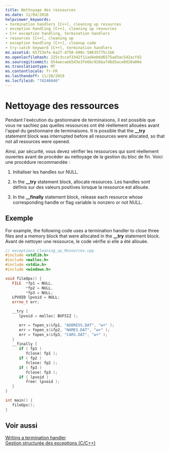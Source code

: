 ```yaml
---
title: Nettoyage des ressources
ms.date: 11/04/2016
helpviewer_keywords:
- termination handlers [C++], cleaning up resources
- exception handling [C++], cleaning up resources
- C++ exception handling, termination handlers
- resources [C++], cleaning up
- exception handling [C++], cleanup code
- try-catch keyword [C++], termination handlers
ms.assetid: 65753efe-6a27-4750-b90c-50635775c1b6
ms.openlocfilehash: 225c3ccaf3342f11ad4eb6d6575ad3ac542acfd2
ms.sourcegitcommit: 654aecaeb5d3e3fe6bc926bafd6d5ace0d20a80e
ms.translationtype: MT
ms.contentlocale: fr-FR
ms.lasthandoff: 11/20/2019
ms.locfileid: "74246646"
---
```

# <a name="cleaning-up-resources"></a>Nettoyage des ressources

Pendant l'exécution du gestionnaire de terminaisons, il est possible que vous ne sachiez pas quelles ressources ont été réellement allouées avant l'appel du gestionnaire de terminaisons. It is possible that the **__try** statement block was interrupted before all resources were allocated, so that not all resources were opened.

Ainsi, par sécurité, vous devez vérifier les ressources qui sont réellement ouvertes avant de procéder au nettoyage de la gestion du bloc de fin. Voici une procédure recommandée :

1. Initialiser les handles sur NULL.

1. In the **__try** statement block, allocate resources. Les handles sont définis sur des valeurs positives lorsque la ressource est allouée.

1. In the **__finally** statement block, release each resource whose corresponding handle or flag variable is nonzero or not NULL.

## <a name="example"></a>Exemple

For example, the following code uses a termination handler to close three files and a memory block that were allocated in the **__try** statement block. Avant de nettoyer une ressource, le code vérifie si elle a été allouée.

```cpp
// exceptions_Cleaning_up_Resources.cpp
#include <stdlib.h>
#include <malloc.h>
#include <stdio.h>
#include <windows.h>

void fileOps() {
   FILE  *fp1 = NULL,
         *fp2 = NULL,
         *fp3 = NULL;
   LPVOID lpvoid = NULL;
   errno_t err;

   __try {
      lpvoid = malloc( BUFSIZ );

      err = fopen_s(&fp1, "ADDRESS.DAT", "w+" );
      err = fopen_s(&fp2, "NAMES.DAT", "w+" );
      err = fopen_s(&fp3, "CARS.DAT", "w+" );
   }
   __finally {
      if ( fp1 )
         fclose( fp1 );
      if ( fp2 )
         fclose( fp2 );
      if ( fp3 )
         fclose( fp3 );
      if ( lpvoid )
         free( lpvoid );
   }
}

int main() {
   fileOps();
}
```

## <a name="see-also"></a>Voir aussi

[Writing a termination handler](../cpp/writing-a-termination-handler.md)<br/>
[Gestion structurée des exceptions (C/C++)](../cpp/structured-exception-handling-c-cpp.md)